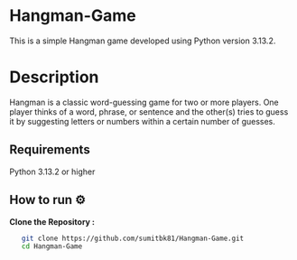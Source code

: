 # Hangman-Game
This is a simple Hangman game developed using Python version 3.13.2.

# Description 
Hangman is a classic word-guessing game for two or more players. One player thinks of a word, phrase, or sentence and the other(s) tries to guess it by suggesting letters or numbers within a certain number of guesses. 

## Requirements
Python 3.13.2 or higher

## How to run ⚙️

**Clone the Repository :**
 ```bash
    git clone https://github.com/sumitbk81/Hangman-Game.git
    cd Hangman-Game
 
